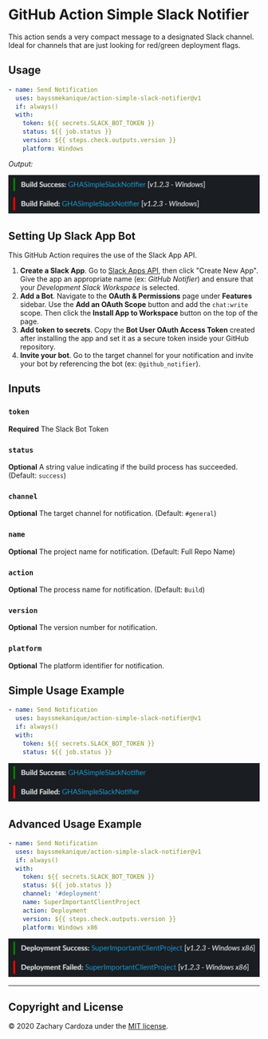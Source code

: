 # GitHub Action Simple Slack Notifier

This action sends a very compact message to a designated Slack channel. Ideal for channels that are just looking for red/green deployment flags.

## Usage
```yml
- name: Send Notification
  uses: bayssmekanique/action-simple-slack-notifier@v1
  if: always()
  with:
    token: ${{ secrets.SLACK_BOT_TOKEN }}
    status: ${{ job.status }}
    version: ${{ steps.check.outputs.version }}
    platform: Windows
```

*Output:*

![Full Example Image](img/full.png)

## Setting Up Slack App Bot

This GitHub Action requires the use of the Slack App API.

1. **Create a Slack App**. Go to [Slack Apps API](https://api.slack.com/apps), then click "Create New App". Give the app an appropriate name (ex: _GitHub Notifier_) and ensure that your *Development Slack Workspace* is selected.
2. **Add a Bot**. Navigate to the **OAuth & Permissions** page under **Features** sidebar. Use the **Add an OAuth Scope** button and add the `chat:write` scope.  Then click the **Install App to Workspace** button on the top of the page.
3. **Add token to secrets**. Copy the **Bot User OAuth Access Token** created after installing the app and set it as a secure token inside your GitHub repository.
4. **Invite your bot**. Go to the target channel for your notification and invite your bot by referencing the bot (ex: `@github_notifier`).

## Inputs

### `token`

**Required** The Slack Bot Token

###  `status`

**Optional** A string value indicating if the build process has succeeded. (Default: `success`)

### `channel`

**Optional** The target channel for notification. (Default: `#general`)

### `name`

**Optional** The project name for notification. (Default: Full Repo Name)

### `action`

**Optional** The process name for notification. (Default: `Build`)

### `version`

**Optional** The version number for notification.

### `platform`

**Optional** The platform identifier for notification.

## Simple Usage Example
```yml
- name: Send Notification
  uses: bayssmekanique/action-simple-slack-notifier@v1
  if: always()
  with:
    token: ${{ secrets.SLACK_BOT_TOKEN }}
    status: ${{ job.status }}
```

![Simple Example Image](img/simple.png)

## Advanced Usage Example
```yml
- name: Send Notification
  uses: bayssmekanique/action-simple-slack-notifier@v1
  if: always()
  with:
    token: ${{ secrets.SLACK_BOT_TOKEN }}
    status: ${{ job.status }}
    channel: '#deployment'
    name: SuperImportantClientProject
    action: Deployment
    version: ${{ steps.check.outputs.version }}
    platform: Windows x86
```

![Advanced Example Image](img/advanced.png)

---

## Copyright and License
© 2020 Zachary Cardoza under the [MIT license](LICENSE.md).